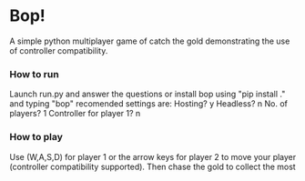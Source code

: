 # Bop!
A simple python multiplayer game of catch the gold demonstrating the use of controller compatibility.

### How to run
Launch run.py and answer the questions or install bop using "pip install ." and typing "bop"
recomended settings are:
Hosting?	y
Headless?	n
No. of players?	1
Controller for player 1?	n

### How to play
Use (W,A,S,D) for player 1 or the arrow keys for player 2 to move your player (controller compatibility supported). Then chase the gold to collect the most
